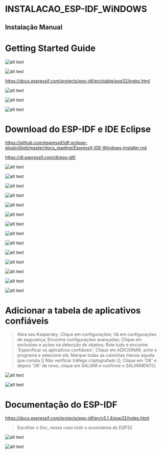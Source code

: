 # INSTALACAO_ESP-IDF_WiNDOWS

## Instalação Manual

# Getting Started Guide

![alt text](image-2.png)

![alt text](image-3.png)

https://docs.espressif.com/projects/esp-idf/en/stable/esp32/index.html

![alt text](image-4.png)

![alt text](image-5.png)

![alt text](image-6.png)

# Download do ESP-IDF e IDE Eclipse

https://github.com/espressif/idf-eclipse-plugin/blob/master/docs_readme/Espressif-IDE-Windows-Installer.md


https://dl.espressif.com/dl/esp-idf/

![alt text](image-7.png)

![alt text](image-8.png)

![alt text](image-9.png)

![alt text](image-10.png)

![alt text](image-48.png)

![alt text](image-49.png)

![alt text](image-11.png)

![alt text](image-50.png)

![alt text](image-51.png)

![alt text](image-52.png)

![alt text](image-13.png)

![alt text](image-53.png)

![alt text](image-14.png)


![alt text](image-15.png)

# Adicionar a tabela de aplicativos confiáveis

> Abra seu Kaspersky;
Clique em configurações;
Vá em configurações de segurança;
Encontre configurações avançadas;
Clique em exclusões e ações na detecção de objetos;
Role tudo e encontre 'Especificar os aplicativos confiáveis';
Clique em ADICIONAR, ache o programa e selecione ele;
Marque todas as caixinhas menos aquela que consta [] Não verificar tráfego criptografado [];
Clique em 'OK' e depois 'OK' de novo, clique em SALVAR e confirme o SALVAMENTO;

![alt text](image-55.png)

![alt text](image-54.png)

# Documentação do ESP-IDF

https://docs.espressif.com/projects/esp-idf/en/v5.1.4/esp32/index.html

> Escolher o Soc, nesse caso todo o ecosistema do ESP32

![alt text](image.png)

![alt text](image-1.png)



